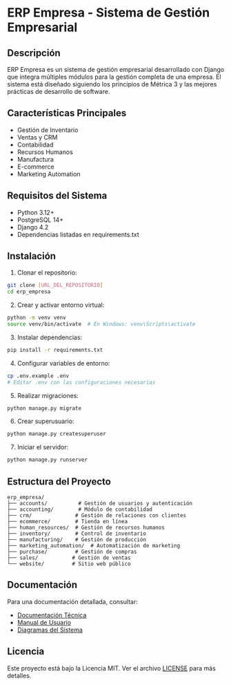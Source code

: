 # ERP Empresa - Sistema de Gestión Empresarial

## Descripción
ERP Empresa es un sistema de gestión empresarial desarrollado con Django que integra múltiples módulos para la gestión completa de una empresa. El sistema está diseñado siguiendo los principios de Métrica 3 y las mejores prácticas de desarrollo de software.

## Características Principales
- Gestión de Inventario
- Ventas y CRM
- Contabilidad
- Recursos Humanos
- Manufactura
- E-commerce
- Marketing Automation

## Requisitos del Sistema
- Python 3.12+
- PostgreSQL 14+
- Django 4.2
- Dependencias listadas en requirements.txt

## Instalación

1. Clonar el repositorio:
```bash
git clone [URL_DEL_REPOSITORIO]
cd erp_empresa
```

2. Crear y activar entorno virtual:
```bash
python -m venv venv
source venv/bin/activate  # En Windows: venv\Scripts\activate
```

3. Instalar dependencias:
```bash
pip install -r requirements.txt
```

4. Configurar variables de entorno:
```bash
cp .env.example .env
# Editar .env con las configuraciones necesarias
```

5. Realizar migraciones:
```bash
python manage.py migrate
```

6. Crear superusuario:
```bash
python manage.py createsuperuser
```

7. Iniciar el servidor:
```bash
python manage.py runserver
```

## Estructura del Proyecto
```
erp_empresa/
├── accounts/          # Gestión de usuarios y autenticación
├── accounting/        # Módulo de contabilidad
├── crm/              # Gestión de relaciones con clientes
├── ecommerce/        # Tienda en línea
├── human_resources/  # Gestión de recursos humanos
├── inventory/        # Control de inventario
├── manufacturing/    # Gestión de producción
├── marketing_automation/  # Automatización de marketing
├── purchase/         # Gestión de compras
├── sales/           # Gestión de ventas
└── website/         # Sitio web público
```

## Documentación
Para una documentación detallada, consultar:
- [Documentación Técnica](documentacion/tecnica.md)
- [Manual de Usuario](documentacion/usuario.md)
- [Diagramas del Sistema](documentacion/diagramas.md)

## Licencia
Este proyecto está bajo la Licencia MIT. Ver el archivo [LICENSE](LICENSE) para más detalles. 